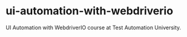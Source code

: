 # ui-automation-with-webdriverio
UI Automation with WebdriverIO course at Test Automation University.
